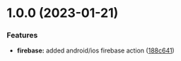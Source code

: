 # 1.0.0 (2023-01-21)


### Features

* **firebase:** added android/ios firebase action ([188c641](https://github.com/crisboarna/fastlane-plugin-firebase_test_lab_integration/commit/188c641d1c77c347d164ae9ac6de7a01d882e0de))
